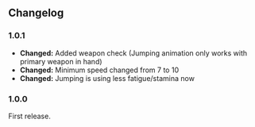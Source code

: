 Changelog
---------


### 1.0.1 ###
* **Changed:** Added weapon check (Jumping animation only works with primary weapon in hand)
* **Changed:** Minimum speed changed from 7 to 10
* **Changed:** Jumping is using less fatigue/stamina now


### 1.0.0 ###
First release.